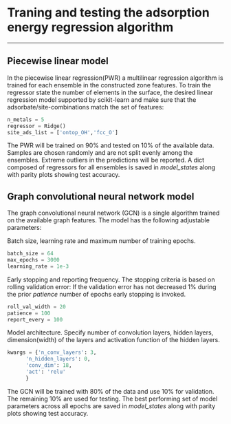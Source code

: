 # Traning and testing the adsorption energy regression algorithm
---------------------
## Piecewise linear model
In the piecewise linear regression(PWR) a multilinear regression algorithm is trained for each ensemble in the constructed zone features. To train the regressor state the number of elements in the surface, the desired linear regression model supported by scikit-learn and make sure that the adsorbate/site-combinations match the set of features:

```python
n_metals = 5
regressor = Ridge()
site_ads_list = ['ontop_OH','fcc_O']
```

The PWR will be trained on 90% and tested on 10% of the available data. Samples are chosen randomly and are not split evenly among the ensembles. Extreme outliers in the predictions will be reported. A dict composed of regressors for all ensembles is saved in *model_states* along with parity plots showing test accuracy.

## Graph convolutional neural network model
The graph convolutional neural network (GCN) is a single algorithm trained on the available graph features. The model has the following adjustable parameters:

Batch size, learning rate and maximum number of training epochs.
```python
batch_size = 64
max_epochs = 3000
learning_rate = 1e-3
```

Early stopping and reporting frequency. The stopping criteria is based on rolling validation error: If the validation error has not decreased 1% during the prior *patience* number of epochs early stopping is invoked.
```python
roll_val_width = 20
patience = 100
report_every = 100
```

Model architecture. Specify number of convolution layers, hidden layers, dimension(width) of the layers and activation function of the hidden layers.
```python
kwargs = {'n_conv_layers': 3,
	  'n_hidden_layers': 0,
	  'conv_dim': 18,
	  'act': 'relu'
	  }
```

The GCN will be trained with 80% of the data and use 10% for validation. The remaining 10% are used for testing. The best performing set of model parameters across all epochs are saved in *model_states* along with parity plots showing test accuracy.
